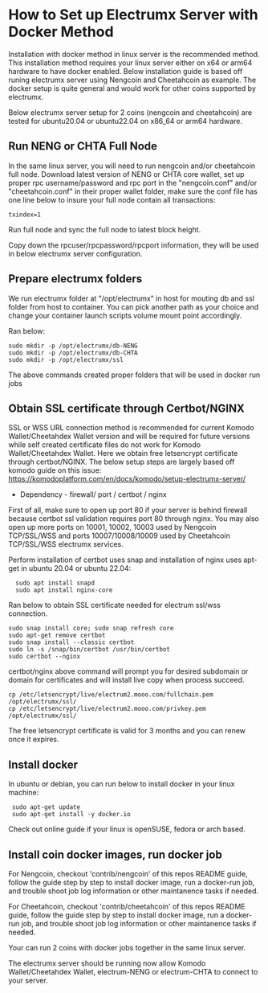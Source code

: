# How to Set up Electrumx Server with Docker Method

Installation with docker method in linux server is the recommended method. This installation method requires your linux server either on x64 or arm64 hardware to have
docker enabled. Below installation guide is based off runing electrumx server using Nengcoin and Cheetahcoin as example. The docker setup is quite general and would
work for other coins supported by electrumx.

Below electrumx server setup for 2 coins (nengcoin and cheetahcoin) are tested for ubuntu20.04 or ubuntu22.04 on x86_64 or arm64 hardware.


## Run NENG or CHTA Full Node

In the same linux server, you will need to run nengcoin and/or cheetahcoin full node.  Download latest version of NENG or CHTA core wallet, set up proper
rpc username/password and rpc port in the "nengcoin.conf" and/or "cheetahcoin.conf" in their proper wallet folder, make sure the conf file has one line below to insure your full node contain all transactions:

```
txindex=1
```

Run full node and sync the full node to latest block height.

Copy down the rpcuser/rpcpassword/rpcport information, they will be used in below electrumx server configuration.

## Prepare electrumx folders

We run electrumx folder at "/opt/electrumx" in host for mouting db and ssl folder from host to container. You can pick another path as your choice and
change your container launch scripts volume mount point accordingly. 

Ran below:
```
sudo mkdir -p /opt/electrumx/db-NENG
sudo mkdir -p /opt/electrumx/db-CHTA
sudo mkdir -p /opt/electrumx/ssl
```
The above commands created proper folders that will be used in docker run jobs

## Obtain SSL certificate through Certbot/NGINX

SSL or WSS URL connection method is recommended for current Komodo Wallet/Cheetahdex Wallet version and will be required for future versions while self created certificate files do not work for Komodo Wallet/Cheetahdex Wallet.  Here we obtain free letsencrypt certificate through certbot/NGINX.
The below setup steps are largely based off komodo guide on this issue:  https://komodoplatform.com/en/docs/komodo/setup-electrumx-server/

- Dependency - firewall/ port / certbot / nginx

First of all, make sure to open up port 80 if your server is behind firewall because certbot ssl validation requires port 80 through nginx. You may also open up more ports 
on 10001, 10002, 10003 used by Nengcoin TCP/SSL/WSS and ports 10007/10008/10009 used by Cheetahcoin TCP/SSL/WSS electrumx services.

Perform installation of certbot uses snap and installation of nginx uses apt-get in ubuntu 20.04 or ubuntu 22.04:
```
  sudo apt install snapd
  sudo apt install nginx-core
```


Ran below to obtain SSL certificate needed for electrum ssl/wss connection. 
```
sudo snap install core; sudo snap refresh core
sudo apt-get remove certbot
sudo snap install --classic certbot
sudo ln -s /snap/bin/certbot /usr/bin/certbot
sudo certbot --nginx
```

certbot/nginx above command will prompt you for desired subdomain or domain for certificates and will install live copy when process succeed. 
```commandline
cp /etc/letsencrypt/live/electrum2.mooo.com/fullchain.pem  /opt/electrumx/ssl/
cp /etc/letsencrypt/live/electrum2.mooo.com/privkey.pem   /opt/electrumx/ssl/
```

The free letsencrypt certificate is valid for 3 months and you can renew once it expires.


## Install docker

In ubuntu or debian, you can run below to install docker in your linux machine:

```
 sudo apt-get update
 sudo apt-get install -y docker.io
```

Check out online guide if your linux is openSUSE, fedora or arch based.


## Install coin docker images, run docker job

For Nengcoin,  checkout 'contrib/nengcoin' of this repos README guide, follow the guide step by step to install docker image, run a docker-run job, and trouble shoot
job log information or other maintanence tasks if needed.

For Cheetahcoin, checkout 'contrib/cheetahcoin' of this repos README guide, follow the guide step by step to install docker image, run a docker-run job, and trouble shoot
job log information or other maintanence tasks if needed.

Your can run 2 coins with docker jobs together in the same linux server. 

The electrumx server should be running now allow Komodo Wallet/Cheetahdex Wallet, electrum-NENG or electrum-CHTA to connect to your server.
